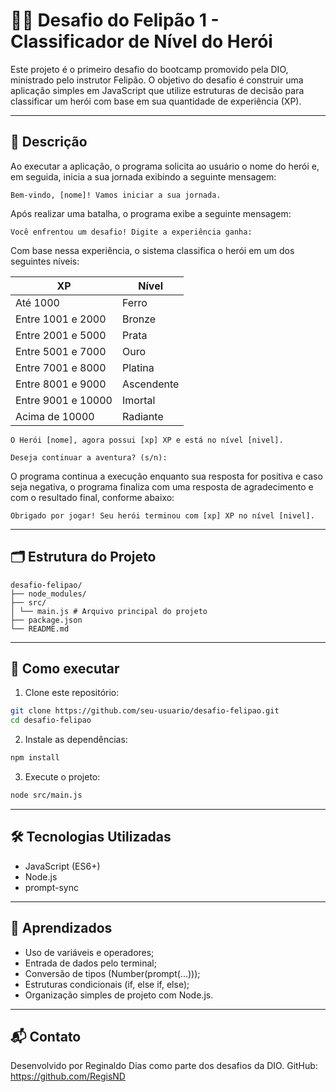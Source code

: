 # 🧙‍♂️ Desafio do Felipão 1 - Classificador de Nível do Herói

Este projeto é o primeiro desafio do bootcamp promovido pela DIO, ministrado pelo instrutor Felipão. O objetivo do desafio é construir uma aplicação simples em JavaScript que utilize estruturas de decisão para classificar um herói com base em sua quantidade de experiência (XP).

---

## 🧾 Descrição

Ao executar a aplicação, o programa solicita ao usuário o nome do herói e, em seguida, inicia a sua jornada exibindo a seguinte mensagem:
```
Bem-vindo, [nome]! Vamos iniciar a sua jornada.
```

Após realizar uma batalha, o programa exibe a seguinte mensagem:
```
Você enfrentou um desafio! Digite a experiência ganha: 
```

Com base nessa experiência, o sistema classifica o herói em um dos seguintes níveis:

| XP                          | Nível        |
|-----------------------------|--------------|
| Até 1000                    | Ferro        |
| Entre 1001 e 2000           | Bronze       |
| Entre 2001 e 5000           | Prata        |
| Entre 5001 e 7000           | Ouro         |
| Entre 7001 e 8000           | Platina      |
| Entre 8001 e 9000           | Ascendente   |
| Entre 9001 e 10000          | Imortal      |
| Acima de 10000              | Radiante     |

```
O Herói [nome], agora possui [xp] XP e está no nível [nivel].

Deseja continuar a aventura? (s/n): 
```

O programa continua a execução enquanto sua resposta for positiva e caso seja negativa, o programa finaliza com uma resposta de agradecimento e com o resultado final, conforme abaixo:
```
Obrigado por jogar! Seu herói terminou com [xp] XP no nível [nivel].
```

---

## 🗂 Estrutura do Projeto
```
desafio-felipao/
├── node_modules/
├── src/
│ └── main.js # Arquivo principal do projeto
├── package.json
└── README.md
```

---

## 🚀 Como executar

1. Clone este repositório:
```bash
git clone https://github.com/seu-usuario/desafio-felipao.git
cd desafio-felipao
```

2. Instale as dependências:
```bash
npm install
```

3. Execute o projeto:
```bash
node src/main.js
```

---

## 🛠 Tecnologias Utilizadas

- JavaScript (ES6+)
- Node.js
- prompt-sync

---

## 🧠 Aprendizados

- Uso de variáveis e operadores;
- Entrada de dados pelo terminal;
- Conversão de tipos (Number(prompt(...)));
- Estruturas condicionais (if, else if, else);
- Organização simples de projeto com Node.js.

---

## 📬 Contato

Desenvolvido por Reginaldo Dias como parte dos desafios da DIO.
GitHub: https://github.com/RegisND